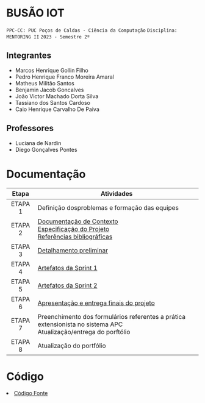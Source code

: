 # BUSÃO IOT

`PPC-CC: PUC Poços de Caldas - Ciência da Computação`
`Disciplina: MENTORING II`
`2023 - Semestre 2º`

## Integrantes

- Marcos Henrique Gollin Filho
- Pedro Henrique Franco Moreira Amaral
- Matheus Militão Santos
- Benjamin Jacob Goncalves
- João Victor Machado Dorta Silva
- Tassiano dos Santos Cardoso
- Caio Henrique Carvalho De Paiva 

## Professores

- Luciana de Nardin
- Diego Gonçalves Pontes

# Documentação

| Etapa   |  Atividades |
|  :----:   | ----------- |
| ETAPA 1 | Definição dosproblemas e formação das equipes |
| ETAPA 2 | <a href="docs/1-Documentação de Contexto.md"> Documentação de Contexto</a> <br> <a href="docs/2-Especificação do Projeto.md"> Especificação do Projeto</a> <br> <a href="docs/7-Referências.md"> Referências bibliográficas</a>|
| ETAPA 3 | <a href="docs/3-Detalhamento preliminar.md"> Detalhamento preliminar </a> |
| ETAPA 4 | <a href="docs/4-Sprint 1.md"> Artefatos da Sprint 1</a> |
| ETAPA 5 | <a href="docs/5-Sprint 2.md"> Artefatos da Sprint 2</a> |
| ETAPA 6 | <a href="docs/6-Apresentação do Projeto.md"> Apresentação e entrega finais do projeto</a> |
| ETAPA 7 | Preenchimento dos formulários referentes a prática extensionista no sistema APC <br> Atualização/entrega do porftólio| 
| ETAPA 8 | Atualização do portfólio

# Código

<li><a href="src/README.md"> Código Fonte</a></li>

